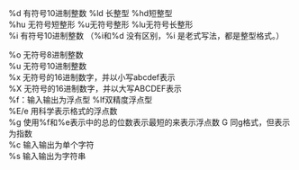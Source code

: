 %d 有符号10进制整数 %ld 长整型 %hd短整型                                                                                                                                                                                                                                                                                                                                                                                                                                                                         
%hu 无符号短整形 %u无符号整形 %lu无符号长整形                                                                                                                                                                                                                                                                                                                                                                                                                                                                        
 %i 有符号10进制整数 （%i和%d 没有区别，%i 是老式写法，都是整型格式。）                                                                                                                                                                                                                                                                                                                                                                                                                                                                        
                                                                                                                                                                                                                                                                                                                                                                                                                                                                        
                                                                                                                                                                                                                                                                                                                                                                                                                                                                        
%o 无符号8进制整数                                                                                                                                                                                                                                                                                                                                                                                                                                                                        
%u 无符号10进制整数                                                                                                                                                                                                                                                                                                                                                                                                                                                                        
%x 无符号的16进制数字，并以小写abcdef表示                                                                                                                                                                                                                                                                                                                                                                                                                                                                        
%X 无符号的16进制数字，并以大写ABCDEF表示                                                                                                                                                                                                                                                                                                                                                                                                                                                                        
%f：输入输出为浮点型 %lf双精度浮点型                                                                                                                                                                                                                                                                                                                                                                                                                                                                        
%E/e 用科学表示格式的浮点数                                                                                                                                                                                                                                                                                                                                                                                                                                                                        
%g 使用%f和%e表示中的总的位数表示最短的来表示浮点数 G 同g格式，但表示为指数                                                                                                                                                                                                                                                                                                                                                                                                                                                                        
%c 输入输出为单个字符                                                                                                                                                                                                                                                                                                                                                                                                                                                                        
%s 输入输出为字符串                                                                                                                                                                                                                                                                                                                                                                                                                                                                        